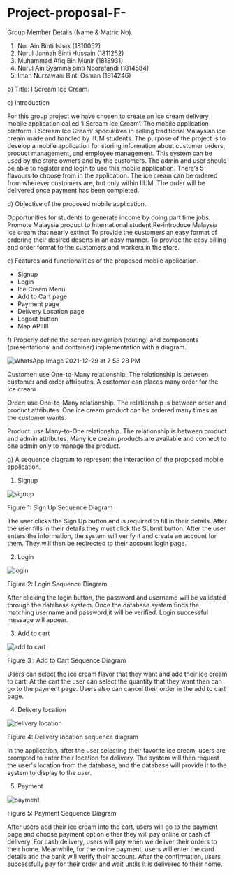 # Project-proposal-F-
Group Member Details (Name & Matric No).
1. Nur Ain Binti Ishak (1810052)
2. Nurul Jannah Binti Hussain (1811252)
3. Muhammad Afiq Bin Munir (1818931)
4. Nurul Ain Syamina binti Noorafandi (1814584)
5. Iman Nurzawani Binti Osman (1814246)

b) Title: I Scream Ice Cream.

c) Introduction

For this group project we have chosen to create an ice cream delivery mobile application called ‘I Scream Ice Cream’. The mobile application platform 'I Scream Ice Cream' specializes in selling traditional Malaysian ice cream made and handled by IIUM students. The purpose of the project is to develop a mobile application for storing information about customer orders, product management, and employee management. This system can be used by the store owners and by the customers. The admin and user should be able to register and login to use this mobile application. There’s 5 flavours to choose from in the application. The ice cream can be ordered from wherever customers are, but only within IIUM. The order will be delivered once payment has been completed.

d) Objective of the proposed mobile application.

Opportunities for students to generate income by doing part time jobs.
Promote Malaysia product to International student
Re-introduce Malaysia ice cream that nearly extinct 
To provide the customers an easy format of ordering their desired deserts in an easy manner.
To provide the easy billing and order format to the customers and workers in the store.

e) Features and functionalities of the proposed mobile application.
- Signup
- Login
- Ice Cream Menu
- Add to Cart page
- Payment page
- Delivery Location page
- Logout button
- Map APIIIII

f) Properly define the screen navigation (routing) and components (presentational and
container) implementation with a diagram.

![WhatsApp Image 2021-12-29 at 7 58 28 PM](https://user-images.githubusercontent.com/55817657/147659901-0e3a8c91-1773-4cbf-8bf7-4a7a2bff3f3c.jpeg)

Customer: use One-to-Many relationship. The relationship is between customer and order attributes. A customer can places many order for the ice cream

Order: use One-to-Many relationship. The relationship is between order and product attributes. One ice cream product can be ordered many times as the customer wants.

Product: use Many-to-One relationship. The relationship is between product and admin attributes. Many ice cream products are available and connect to one admin only to manage the product.

g) A sequence diagram to represent the interaction of the proposed mobile application.
1. Signup 

![signup](https://user-images.githubusercontent.com/55817657/147641606-1455cb11-26ff-4da9-a2e1-fc73d3c8b60c.png)

Figure 1: Sign Up Sequence Diagram

The user clicks the Sign Up button and is required to fill in their details. After the user fills in their details they must click the Submit button. After the user enters the information, the system will verify it and create an account for them. They will then be redirected to their account login page. 

2. Login 

![login](https://user-images.githubusercontent.com/55817657/147641686-70bb8a1a-8d6d-4aaf-b8f5-5fa99bca3089.png)

Figure 2: Login Sequence Diagram

After clicking the login button, the password and username will be validated through the database system. Once the database system finds the matching username and password,it will be verified. Login successful message will appear.

3. Add to cart 

![add to cart](https://user-images.githubusercontent.com/55817657/147641735-01c7612c-739a-4c26-b418-fd3ceaf8248d.png)

Figure 3 : Add to Cart Sequence Diagram

Users can select the ice cream flavor that they want and add their ice cream to cart. At the cart the user can select the quantity that they want then can go to the payment page. Users also can cancel their order in the add to cart page.

4. Delivery location 

![delivery location](https://user-images.githubusercontent.com/55817657/147641899-da1f2213-56b1-4f29-998d-76d0a1601ecf.png)

Figure 4: Delivery location sequence diagram

In the application, after the user selecting their favorite ice cream, users are prompted to enter their location for delivery. The system will then request the user's location from the database, and the database will provide it to the system to display to the user.

5. Payment 

![payment](https://user-images.githubusercontent.com/55817657/147641818-d96e0b01-55e8-4249-bfb6-43ffc8f9bcb7.png)

Figure 5: Payment Sequence Diagram

After users add their ice cream into the cart, users will go to the payment page and choose payment option either they will pay online or cash of delivery. For cash delivery, users will pay when we deliver their orders to their home. Meanwhile, for the online payment, users will enter the card details and the bank will verify their account. After the confirmation, users successfully pay for their order and wait untils it is delivered to their home.
